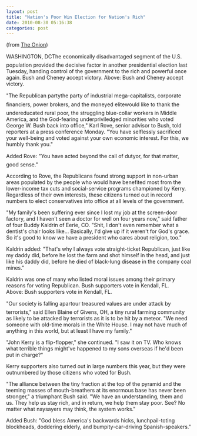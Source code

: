 ```yaml
---
layout: post
title: "Nation's Poor Win Election for Nation's Rich"
date: 2010-08-30 05:16:38
categories: post
---
```

(from <a
href="http://www.theonion.com/news/index.php?issue=4045&n=0&ref=myy">The
Onion</a>)

WASHINGTON, DCThe economically disadvantaged segment
of the U.S. population provided the decisive factor in
another presidential election last Tuesday, handing
control of the government to the rich and powerful
once again.
Bush and Cheney accept victory.	
Above: Bush and Cheney accept victory.

"The Republican partythe party of industrial
mega-capitalists, corporate financiers, power brokers,
and the moneyed elitewould like to thank the
undereducated rural poor, the struggling blue-collar
workers in Middle America, and the God-fearing
underpriviledged minorities who voted George W. Bush
back into office," Karl Rove, senior advisor to Bush,
told reporters at a press conference Monday. "You have
selflessly sacrificed your well-being and voted
against your own economic interest. For this, we
humbly thank you."

Added Rove: "You have acted beyond the call of
dutyor, for that matter, good sense."

According to Rove, the Republicans found strong
support in non-urban areas populated by the people who
would have benefited most from the lower-income tax
cuts and social-service programs championed by Kerry.
Regardless of their own interests, these citizens
turned out in record numbers to elect conservatives
into office at all levels of the government.

"My family's been suffering ever since I lost my job
at the screen-door factory, and I haven't seen a
doctor for well on four years now," said father of
four Buddy Kaldrin of Eerie, CO. "Shit, I don't even
remember what a dentist's chair looks like...
Basically, I'd give up if it weren't for God's grace.
So it's good to know we have a president who cares
about religion, too."

Kaldrin added: "That's why I always vote
straight-ticket Republican, just like my daddy did,
before he lost the farm and shot himself in the head,
and just like his daddy did, before he died of
black-lung disease in the company coal mines."

Kaldrin was one of many who listed moral issues among
their primary reasons for voting Republican.
Bush supporters vote in Kendall, FL.	
Above: Bush supporters vote in Kendall, FL.

"Our society is falling apartour treasured values are
under attack by terrorists," said Ellen Blaine of
Givens, OH, a tiny rural farming community as likely
to be attacked by terrorists as it is to be hit by a
meteor. "We need someone with old-time morals in the
White House. I may not have much of anything in this
world, but at least I have my family."

"John Kerry is a flip-flopper," she continued. "I saw
it on TV. Who knows what terrible things might've
happened to my sons overseas if he'd been put in
charge?"

Kerry supporters also turned out in large numbers this
year, but they were outnumbered by those citizens who
voted for Bush.

"The alliance between the tiny fraction at the top of
the pyramid and the teeming masses of mouth-breathers
at its enormous base has never been stronger," a
triumphant Bush said. "We have an understanding, them
and us. They help us stay rich, and in return, we help
them stay poor. See? No matter what naysayers may
think, the system works."

Added Bush: "God bless America's backwards hicks,
lunchpail-toting blockheads, doddering elderly, and
bumpity-car-driving Spanish-speakers." 

